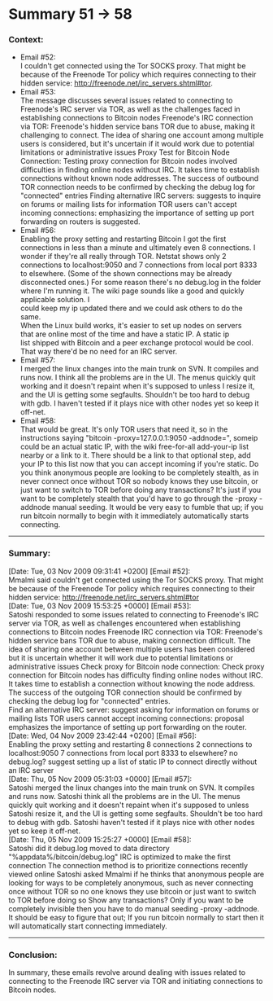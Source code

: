 # Summary 51 -\> 58  
  
### Context:  
* Email \#52:   
I couldn't get connected using the Tor SOCKS proxy. That might be  
because of the Freenode Tor policy which requires connecting to their  
hidden service: http://freenode.net/irc_servers.shtml#tor.
* Email \#53:  
The message discusses several issues related to connecting to Freenode's IRC server via TOR, as well as the challenges faced in establishing connections to Bitcoin nodes
Freenode's IRC connection via TOR: Freenode's hidden service bans TOR due to abuse, making it challenging to connect. The idea of sharing one account among multiple users is considered, but it's uncertain if it would work due to potential limitations or administrative issues
Proxy Test for Bitcoin Node Connection: Testing proxy connection for Bitcoin nodes involved difficulties in finding online nodes without IRC. It takes time to establish connections without known node addresses. The success of outbound TOR connection needs to be confirmed by checking the debug log for "connected" entries
Finding alternative IRC servers: suggests to inquire on forums or mailing lists for information
TOR users can't accept incoming connections: emphasizing the importance of setting up port forwarding on routers is suggested.
* Email \#56:   
Enabling the proxy setting and restarting Bitcoin I got the first  
connections in less than a minute and ultimately even 8 connections. I  
wonder if they're all really through TOR. Netstat shows only 2  
connections to localhost:9050 and 7 connections from local port 8333  
to elsewhere. (Some of the shown connections may be already  
disconnected ones.) For some reason there's no debug.log in the folder  
where I'm running it.
The wiki page sounds like a good and quickly applicable solution. I  
could keep my ip updated there and we could ask others to do the same.  
When the Linux build works, it's easier to set up nodes on servers  
that are online most of the time and have a static IP. A static ip  
list shipped with Bitcoin and a peer exchange protocol would be cool.  
That way there'd be no need for an IRC server.
* Email \#57:  
I merged the linux changes into the main trunk on SVN.  It compiles and 
runs now.  I think all the problems are in the UI.  The menus quickly 
quit working and it doesn't repaint when it's supposed to unless I 
resize it, and the UI is getting some segfaults.  Shouldn't be too hard 
to debug with gdb.  I haven't tested if it plays nice with other nodes 
yet so keep it off-net.
* Email \#58:   
That would be great.  It's only TOR users that need it, so in the 
instructions saying "bitcoin -proxy=127.0.0.1:9050 -addnode=<someip>", 
someip could be an actual static IP, with the wiki free-for-all 
add-your-ip list nearby or a link to it.  There should be a link to that optional step, add your IP to this list now that you can accept incoming 
if you're static.
Do you think anonymous people are looking to be completely stealth, as 
in never connect once without TOR so nobody knows they use bitcoin, or 
just want to switch to TOR before doing any transactions?  It's just if 
you want to be completely stealth that you'd have to go through the 
-proxy -addnode manual seeding.  It would be very easy to fumble that 
up; if you run bitcoin normally to begin with it immediately 
automatically starts connecting.
  
***  
### Summary:  
[Date: Tue, 03 Nov 2009 09:31:41 +0200] [Email #52]:  
Mmalmi said couldn't get connected using the Tor SOCKS proxy. 
That might be because of the Freenode Tor policy which requires connecting to their hidden service: http://freenode.net/irc_servers.shtml#tor   
[Date: Tue, 03 Nov 2009 15:53:25 +0000] [Email #53]:    
Satoshi responded to some issues related to connecting to Freenode's IRC server via TOR, as well as challenges encountered when establishing connections to Bitcoin nodes
Freenode IRC connection via TOR: Freenode's hidden service bans TOR due to abuse, making connection difficult. The idea of sharing one account between multiple users has been considered but it is uncertain whether it will work due to potential limitations or administrative issues
Check proxy for Bitcoin node connection: Check proxy connection for Bitcoin nodes has difficulty finding online nodes without IRC. It takes time to establish a connection without knowing the node address. The success of the outgoing TOR connection should be confirmed by checking the debug log for "connected" entries.  
Find an alternative IRC server: suggest asking for information on forums or mailing lists
TOR users cannot accept incoming connections: proposal emphasizes the importance of setting up port forwarding on the router.    
[Date: Wed, 04 Nov 2009 23:42:44 +0200] [Email #56]:    
Enabling the proxy setting and restarting
8 connections
2 connections to localhost:9050
7 connections from local port 8333 to elsewhere?
no debug.log?
suggest setting up a list of static IP to connect directly without an IRC server  
[Date: Thu, 05 Nov 2009 05:31:03 +0000] [Email #57]:  
Satoshi merged the linux changes into the main trunk on SVN.
It compiles and runs now.  Satoshi think all the problems are in the UI.
The menus quickly quit working and it doesn't repaint when it's supposed to unless Satoshi resize it, and the UI is getting some segfaults.  Shouldn't be too hard to debug with gdb. Satoshi haven't tested if it plays nice with other nodes yet so keep it off-net.  
[Date: Thu, 05 Nov 2009 15:25:27 +0000] [Email #58]:  
Satoshi did it
debug.log moved to data directory "%appdata%/bitcoin/debug.log"
IRC is optimized to make the first connection
The connection method is to prioritize connections recently viewed online
Satoshi asked Mmalmi if he thinks that anonymous people are looking for ways to be completely anonymous, such as never connecting once without TOR so no one knows they use bitcoin or just want to switch to TOR before doing so Show any transactions? Only if you want to be completely invisible then you have to do manual seeding -proxy -addnode. It should be easy to figure that out; If you run bitcoin normally to start then it will automatically start connecting immediately.
***    
### Conclusion:  
In summary, these emails revolve around dealing with issues related to connecting to the Freenode IRC server via TOR and initiating connections to Bitcoin nodes.
